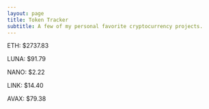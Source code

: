 ```yaml
---
layout: page
title: Token Tracker
subtitle: A few of my personal favorite cryptocurrency projects.
---
```


<!--BEGINCRYPTOINPUT-->
ETH: $2737.83

LUNA: $91.79

NANO: $2.22

LINK: $14.40

AVAX: $79.38

<!--ENDCRYPTOINPUT-->
